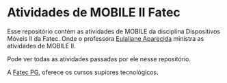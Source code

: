 # Atividades de MOBILE II Fatec

Esse repositório contém as atividades de MOBILE da disciplina Dispositivos Móveis II da Fatec. Onde o professora [Eulaliane Aparecida](https://github.com/DutraGames/fatec_dsm) ministra as atividades de MOBILE II.

Pode ver todas as atividades passadas por ele nesse repositório.

A [Fatec PG](https://fatecpg.edu.br/), oferece os cursos supiores tecnológicos.

